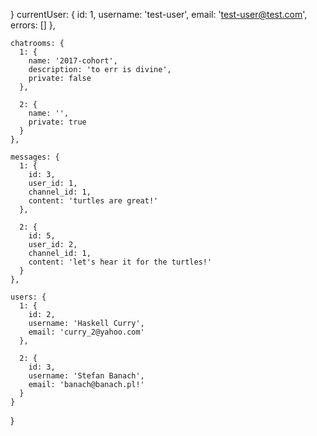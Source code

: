 }
  currentUser: {
      id: 1,
      username: 'test-user',
      email: 'test-user@test.com',
      errors: []
    },

    chatrooms: {
      1: {
        name: '2017-cohort',
        description: 'to err is divine',
        private: false
      },

      2: {
        name: '',
        private: true
      }
    },

    messages: {
      1: {
        id: 3,
        user_id: 1,
        channel_id: 1,
        content: 'turtles are great!'
      },

      2: {
        id: 5,
        user_id: 2,
        channel_id: 1,
        content: 'let's hear it for the turtles!'
      }
    },

    users: {
      1: {
        id: 2,
        username: 'Haskell Curry',
        email: 'curry_2@yahoo.com'
      },

      2: {
        id: 3,
        username: 'Stefan Banach',
        email: 'banach@banach.pl!'
      }
    }
}
